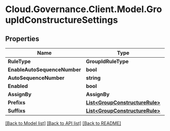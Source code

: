 # Cloud.Governance.Client.Model.GroupIdConstructureSettings
## Properties

Name | Type | Description | Notes
------------ | ------------- | ------------- | -------------
**RuleType** | **GroupIdRuleType** |  | [optional] 
**EnableAutoSequenceNumber** | **bool** |  | [optional] 
**AutoSequenceNumber** | **string** |  | [optional] 
**Enabled** | **bool** |  | [optional] 
**AssignBy** | **AssignBy** |  | [optional] 
**Prefixs** | [**List&lt;GroupConstructureRule&gt;**](GroupConstructureRule.md) |  | [optional] 
**Suffixs** | [**List&lt;GroupConstructureRule&gt;**](GroupConstructureRule.md) |  | [optional] 

[[Back to Model list]](../README.md#documentation-for-models) [[Back to API list]](../README.md#documentation-for-api-endpoints) [[Back to README]](../README.md)

